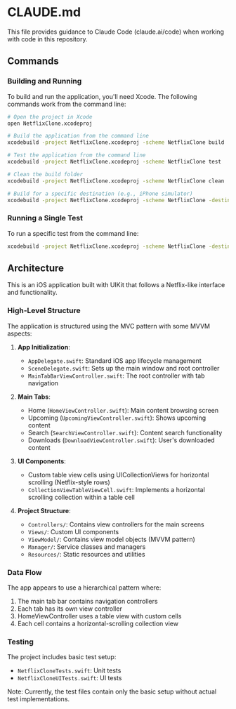 # CLAUDE.md

This file provides guidance to Claude Code (claude.ai/code) when working with code in this repository.

## Commands

### Building and Running

To build and run the application, you'll need Xcode. The following commands work from the command line:

```bash
# Open the project in Xcode
open NetflixClone.xcodeproj

# Build the application from the command line
xcodebuild -project NetflixClone.xcodeproj -scheme NetflixClone build

# Test the application from the command line
xcodebuild -project NetflixClone.xcodeproj -scheme NetflixClone test

# Clean the build folder
xcodebuild -project NetflixClone.xcodeproj -scheme NetflixClone clean

# Build for a specific destination (e.g., iPhone simulator)
xcodebuild -project NetflixClone.xcodeproj -scheme NetflixClone -destination 'platform=iOS Simulator,name=iPhone 15' build
```

### Running a Single Test

To run a specific test from the command line:

```bash
xcodebuild -project NetflixClone.xcodeproj -scheme NetflixClone -destination 'platform=iOS Simulator,name=iPhone 15' test -only-testing:NetflixCloneTests/NetflixCloneTests/testExample
```

## Architecture

This is an iOS application built with UIKit that follows a Netflix-like interface and functionality.

### High-Level Structure

The application is structured using the MVC pattern with some MVVM aspects:

1. **App Initialization**:
   - `AppDelegate.swift`: Standard iOS app lifecycle management
   - `SceneDelegate.swift`: Sets up the main window and root controller
   - `MainTabBarViewController.swift`: The root controller with tab navigation

2. **Main Tabs**:
   - Home (`HomeViewController.swift`): Main content browsing screen
   - Upcoming (`UpcomingViewController.swift`): Shows upcoming content
   - Search (`SearchViewController.swift`): Content search functionality
   - Downloads (`DownloadViewController.swift`): User's downloaded content

3. **UI Components**:
   - Custom table view cells using UICollectionViews for horizontal scrolling (Netflix-style rows)
   - `CollectionViewTableViewCell.swift`: Implements a horizontal scrolling collection within a table cell

4. **Project Structure**:
   - `Controllers/`: Contains view controllers for the main screens
   - `Views/`: Custom UI components
   - `ViewModel/`: Contains view model objects (MVVM pattern)
   - `Manager/`: Service classes and managers
   - `Resources/`: Static resources and utilities

### Data Flow

The app appears to use a hierarchical pattern where:
1. The main tab bar contains navigation controllers
2. Each tab has its own view controller
3. HomeViewController uses a table view with custom cells
4. Each cell contains a horizontal-scrolling collection view

### Testing

The project includes basic test setup:
- `NetflixCloneTests.swift`: Unit tests
- `NetflixCloneUITests.swift`: UI tests

Note: Currently, the test files contain only the basic setup without actual test implementations.